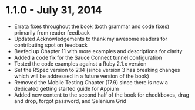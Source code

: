 # 1.1.0 - July 31, 2014

+ Errata fixes throughout the book (both grammar and code fixes) primarily from reader feedback
+ Updated Acknowledgements to thank my awesome readers for contributing spot on feedback
+ Beefed up Chapter 11 with more examples and descriptions for clarity
+ Added a code fix for the Sauce Connect tunnel configuration
+ Tested the code examples against a Ruby 2.1.x version
+ Set the RSpec version to 2.14 (since version 3 has breaking changes which will be addressed in a future version of the book)
+ Removed the Mobile Testing Chapter (17.9) since there is now a dedicated getting started guide for Appium
+ Added new content to the second half of the book for checkboxes, drag and drop, forgot password, and Selenium Grid
